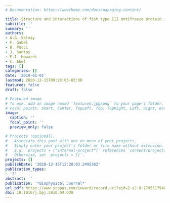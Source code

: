 ```yaml
---
# Documentation: https://wowchemy.com/docs/managing-content/

title: Structure and interactions of fish type III antifreeze protein in solution
subtitle: ''
summary: ''
authors:
- A.G. Salvay
- F. Gabel
- B. Pucci
- J. Santos
- E.I. Howards
- C. Ebel
tags: []
categories: []
date: '2010-01-01'
lastmod: 2020-12-15T09:28:03-03:00
featured: false
draft: false

# Featured image
# To use, add an image named `featured.jpg/png` to your page's folder.
# Focal points: Smart, Center, TopLeft, Top, TopRight, Left, Right, BottomLeft, Bottom, BottomRight.
image:
  caption: ''
  focal_point: ''
  preview_only: false

# Projects (optional).
#   Associate this post with one or more of your projects.
#   Simply enter your project's folder or file name without extension.
#   E.g. `projects = ["internal-project"]` references `content/project/deep-learning/index.md`.
#   Otherwise, set `projects = []`.
projects: []
publishDate: '2020-12-15T12:28:03.249536Z'
publication_types:
- '2'
abstract: ''
publication: '*Biophysical Journal*'
url_pdf: https://www.scopus.com/inward/record.uri?eid=2-s2.0-77955179403&doi=10.1016%2fj.bpj.2010.04.030&partnerID=40&md5=448c5f69080c6a404654b2689a7b3b5e
doi: 10.1016/j.bpj.2010.04.030
---
```

